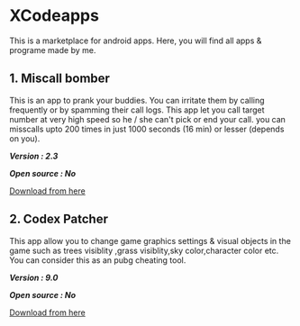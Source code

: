 # XCodeapps
This is a marketplace for android apps. Here, you will find all apps & programe made by me.

## 1. Miscall bomber
This is an app to prank your buddies. You can irritate them by calling frequently or by spamming their call logs. This app let you call target number at very high speed so he / she can't pick or end your call. you can misscalls upto 200 times in just 1000 seconds (16 min) or lesser (depends on you).

***Version : 2.3***

***Open source : No***

[Download from here](https://www.xcoder.tk/apps/call-flooder)


## 2. Codex Patcher
This app allow you to change game graphics settings & visual objects in the game such as trees visiblity ,grass visiblity,sky color,character color etc. You can consider this as an pubg cheating tool.

***Version : 9.0***

***Open source : No***

[Download from here](https://www.xcoder.tk/apps/codex-patcher)


